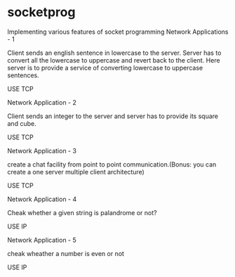 # socketprog
Implementing various features of socket programming
Network Applications - 1

Client sends an english sentence in lowercase to
the server. Server has to convert all the lowercase
to uppercase and revert back to the client. Here
server is to provide a service of converting
lowercase to uppercase sentences.

USE TCP

Network Application - 2

Client sends an integer to the server and server has to
provide its square and cube.

USE TCP

Network Application - 3

create a chat facility from point to point communication.(Bonus: you can create a one server multiple client architecture)

USE TCP

Network Application - 4

Cheak whether a given string is palandrome or not?

USE IP

Network Application - 5

cheak wheather a number is even or not

USE IP
